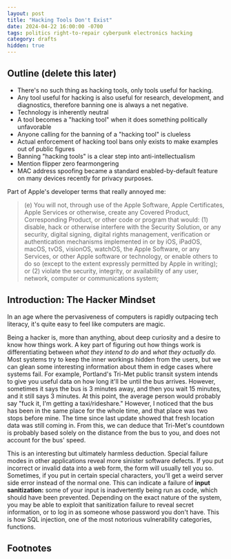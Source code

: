 ```yaml
---
layout: post
title: "Hacking Tools Don't Exist"
date: 2024-04-22 16:00:00 -0700
tags: politics right-to-repair cyberpunk electronics hacking
category: drafts
hidden: true
--- 
```


## Outline (delete this later)
- There's no such thing as hacking tools, only tools useful for hacking.
- Any tool useful for hacking is also useful for research, development, and
diagnostics, therefore banning one is always a net negative.
- Technology is inherently neutral
- A tool becomes a "hacking tool" when it does something politically unfavorable
- Anyone calling for the banning of a "hacking tool" is clueless 
- Actual enforcement of hacking tool bans only exists to make examples out of
public figures 
- Banning "hacking tools" is a clear step into anti-intellectualism
- Mention flipper zero fearmongering
- MAC address spoofing became a standard enabled-by-default feature on many devices recently for privacy purposes.

Part of Apple's developer terms that really annoyed me: 
> (e) You will not, through use of the Apple Software, Apple Certificates, Apple Services or otherwise, create any Covered Product, Corresponding Product, or other code or program that would: (1) disable, hack or otherwise interfere with the Security Solution, or any security, digital signing, digital rights management, verification or authentication mechanisms implemented in or by iOS, iPadOS, macOS, tvOS, visionOS, watchOS, the Apple Software, or any Services, or other Apple software or technology, or enable others to do so (except to the extent expressly permitted by Apple in writing); or (2) violate the security, integrity, or availability of any user, network, computer or communications system;

## Introduction: The Hacker Mindset
In an age where the pervasiveness of computers is rapidly outpacing tech 
literacy, it's quite easy to feel like computers are magic. 

Being a hacker is, more than anything, about deep curiosity and a desire to know
how things work. A key part of figuring out how things work is differentiating
between *what they intend to do* and *what they actually do.* 
Most systems try to keep the inner workings hidden from the users, but we can
glean some interesting information about them in edge cases where systems fail.
For example, Portland's Tri-Met public transit system intends to give you useful
data on how long it'll be until the bus arrives. However, sometimes it says the
bus is 3 minutes away, and then you wait 15 minutes, and it still says 3 minutes.
At this point, the average person would probably say "fuck it, I'm getting a 
taxi/rideshare." However, I noticed that the bus has been in the same place for
the whole time, and that place was two stops before mine. The time since last
update showed that fresh location data was still coming in. From this, we
can deduce that Tri-Met's countdown is probably based solely on the distance
from the bus to you, and does not account for the bus' speed. 

This is an interesting but ultimately harmless deduction. Special failure modes
in other applications reveal more sinister software defects. If you put 
incorrect or invalid data into a web form, the form will usually tell you so.
Sometimes, if you put in certain special characters, you'll get a weird server
side error instead of the normal one. This can indicate a failure of
**input sanitization:** some of your input is inadvertently being run as code, 
which should have been prevented. Depending on the exact nature of the system,
you may be able to exploit that sanitization failure to reveal secret information, 
or to log in as someone whose password you don't have. This is how SQL injection,
one of the most notorious vulnerability categories, functions.


## Footnotes
